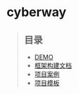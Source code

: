 cyberway
========

>## 目录
> * [DEMO](#demo)<br>
> * [框架构建文档](#buildWord)<br>
> * [项目案例](#projectCase)<br>
> * [项目模板](#projectTemp)
